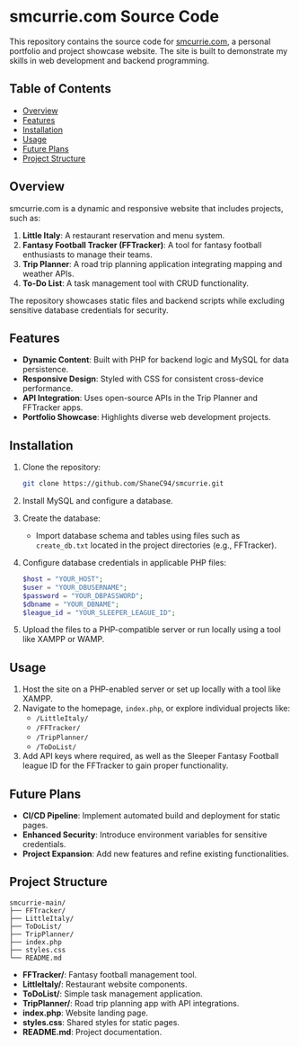 
# smcurrie.com Source Code

This repository contains the source code for [smcurrie.com](http://smcurrie.com), a personal portfolio and project showcase website. The site is built to demonstrate my skills in web development and backend programming.

## Table of Contents

- [Overview](#overview)
- [Features](#features)
- [Installation](#installation)
- [Usage](#usage)
- [Future Plans](#future-plans)
- [Project Structure](#project-structure)

## Overview

smcurrie.com is a dynamic and responsive website that includes projects, such as:

1. **Little Italy**: A restaurant reservation and menu system.
2. **Fantasy Football Tracker (FFTracker)**: A tool for fantasy football enthusiasts to manage their teams.
3. **Trip Planner**: A road trip planning application integrating mapping and weather APIs.
4. **To-Do List**: A task management tool with CRUD functionality.

The repository showcases static files and backend scripts while excluding sensitive database credentials for security.

## Features

- **Dynamic Content**: Built with PHP for backend logic and MySQL for data persistence.
- **Responsive Design**: Styled with CSS for consistent cross-device performance.
- **API Integration**: Uses open-source APIs in the Trip Planner and FFTracker apps.
- **Portfolio Showcase**: Highlights diverse web development projects.

## Installation

1. Clone the repository:
    ```sh
    git clone https://github.com/ShaneC94/smcurrie.git
    ```

2. Install MySQL and configure a database.

3. Create the database:
   - Import database schema and tables using files such as `create_db.txt` located in the project directories (e.g., FFTracker).

4. Configure database credentials in applicable PHP files:
    ```php
    $host = "YOUR_HOST";
    $user = "YOUR_DBUSERNAME";
    $password = "YOUR_DBPASSWORD";
    $dbname = "YOUR_DBNAME";
    $league_id = "YOUR_SLEEPER_LEAGUE_ID";
    ```

5. Upload the files to a PHP-compatible server or run locally using a tool like XAMPP or WAMP.

## Usage

1. Host the site on a PHP-enabled server or set up locally with a tool like XAMPP.
2. Navigate to the homepage, `index.php`, or explore individual projects like:
   - `/LittleItaly/`
   - `/FFTracker/`
   - `/TripPlanner/`
   - `/ToDoList/`
3. Add API keys where required, as well as the Sleeper Fantasy Football league ID for the FFTracker to gain proper functionality.

## Future Plans

- **CI/CD Pipeline**: Implement automated build and deployment for static pages.
- **Enhanced Security**: Introduce environment variables for sensitive credentials.
- **Project Expansion**: Add new features and refine existing functionalities.

## Project Structure

```
smcurrie-main/
├── FFTracker/
├── LittleItaly/
├── ToDoList/
├── TripPlanner/
├── index.php
├── styles.css
└── README.md
```

- **FFTracker/**: Fantasy football management tool.
- **LittleItaly/**: Restaurant website components.
- **ToDoList/**: Simple task management application.
- **TripPlanner/**: Road trip planning app with API integrations.
- **index.php**: Website landing page.
- **styles.css**: Shared styles for static pages.
- **README.md**: Project documentation.
